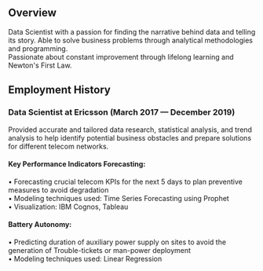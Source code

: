 ## Overview
Data Scientist with a passion for finding the narrative behind data and telling its story. Able to solve business problems through analytical methodologies and programming. <br>Passionate about constant improvement through lifelong learning and Newton's First Law.

## Employment History
### Data Scientist at Ericsson (March 2017 — December 2019)
Provided accurate and tailored data research, statistical analysis, and trend analysis to help identify potential business obstacles and prepare solutions for different telecom networks.
#### Key Performance Indicators Forecasting:
• Forecasting crucial telecom KPIs for the next 5 days to plan preventive measures to avoid degradation
<br>• Modeling techniques used: Time Series Forecasting using Prophet
<br>• Visualization: IBM Cognos, Tableau
#### Battery Autonomy:
• Predicting duration of auxiliary power supply on sites to avoid the generation of Trouble-tickets or man-power deployment
<br>• Modeling techniques used: Linear Regression
